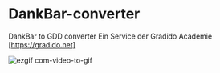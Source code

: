 # DankBar-converter
DankBar to GDD converter
Ein Service der Gradido Academie [https://gradido.net]

![ezgif com-video-to-gif](https://user-images.githubusercontent.com/1324583/236632068-0d77e81e-3423-4037-a334-97aebb17e55b.gif)
